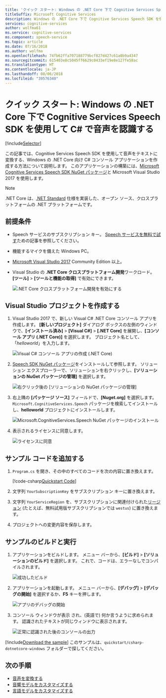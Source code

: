 ```yaml
---
title: 'クイック スタート: Windows の .NET Core 下で Cognitive Services Speech SDK を使用して C# で音声を認識する'
titleSuffix: Microsoft Cognitive Services
description: Windows の .NET Core 下で Cognitive Services Speech SDK を使用して C# で音声を認識する方法について説明します
services: cognitive-services
author: wolfma61
ms.service: cognitive-services
ms.component: speech-service
ms.topic: article
ms.date: 07/16/2018
ms.author: wolfma
ms.openlocfilehash: 74fb62ffa707188779bcf827d427c61a0b9a4347
ms.sourcegitcommit: 615403e8c5045ff6629c0433ef19e8e127fe58ac
ms.translationtype: HT
ms.contentlocale: ja-JP
ms.lasthandoff: 08/06/2018
ms.locfileid: "39576340"
---
```

# <a name="quickstart-recognize-speech-in-c-under-net-core-on-windows-using-the-speech-sdk"></a>クイック スタート: Windows の .NET Core 下で Cognitive Services Speech SDK を使用して C# で音声を認識する

[!include[Selector](../../../includes/cognitive-services-speech-service-quickstart-selector.md)]

この記事では、Cognitive Services Speech SDK を使用して音声をテキストに変換する、Windows の .NET Core 向け C# コンソール アプリケーションを作成する方法について説明します。
このアプリケーションの構築には、[Microsoft Cognitive Services Speech SDK NuGet パッケージ](https://aka.ms/csspeech/nuget)と Microsoft Visual Studio 2017 を使用します。

> [!NOTE]
> .NET Core は、[.NET Standard](https://docs.microsoft.com/dotnet/standard/net-standard) 仕様を実装した、オープン ソース、クロスプラットフォームの .NET プラットフォームです。

## <a name="prerequisites"></a>前提条件

* Speech サービスのサブスクリプション キー。 [Speech サービスを無料で試す](get-started.md)ための記事を参照してください。
* 機能するマイクを備えた Windows PC。
* [Microsoft Visual Studio 2017](https://www.visualstudio.com/) Community Edition 以上。
* Visual Studio の **.NET Core クロスプラットフォーム開発**ワークロード。 **[ツール]** \> **[ツールと機能の取得]** で有効にできます。

  ![.NET Core クロスプラットフォーム開発を有効にする](media/sdk/vs-enable-net-core-workload.png)

## <a name="create-a-visual-studio-project"></a>Visual Studio プロジェクトを作成する

1. Visual Studio 2017 で、新しい Visual C# .NET Core コンソール アプリを作成します。 **[新しいプロジェクト]** ダイアログ ボックスの左側のウィンドウで、**[インストール済み]** \> **[Visual C#]** \> **[.NET Core]** を展開し、**[コンソール アプリ (.NET Core)]** を選択します。 プロジェクト名として、「*helloworld*」を入力します。

    ![Visual C# コンソール アプリの作成 (.NET Core)](media/sdk/qs-csharp-dotnetcore-windows-01-new-console-app.png "Visual C# コンソール アプリの作成 (.NET Core)")

1. [Speech SDK NuGet パッケージ](https://aka.ms/csspeech/nuget)をインストールして参照します。 ソリューション エクスプローラーで、ソリューションを右クリックし、**[ソリューションの NuGet パッケージの管理]** を選択します。

    ![右クリック後の [ソリューションの NuGet パッケージの管理]](media/sdk/qs-csharp-dotnetcore-windows-02-manage-nuget-packages.png "ソリューションの NuGet パッケージの管理")

1. 右上隅の **[パッケージ ソース]** フィールドで、**[Nuget.org]** を選択します。`Microsoft.CognitiveServices.Speech` パッケージを検索してインストールし、**helloworld** プロジェクトにインストールします。

    ![Microsoft.CognitiveServices.Speech NuGet パッケージのインストール](media/sdk/qs-csharp-dotnetcore-windows-03-nuget-install-0.5.0.png "Nuget のインストール パッケージ")

1. 表示されるライセンスに同意します。

    ![ライセンスに同意](media/sdk/qs-csharp-dotnetcore-windows-04-nuget-license.png "ライセンスに同意")

## <a name="add-the-sample-code"></a>サンプル コードを追加する

1. `Program.cs` を開き、その中のすべてのコードを次の内容に置き換えます。

    [!code-csharp[Quickstart Code](~/samples-cognitive-services-speech-sdk/quickstart/csharp-dotnetcore-windows/helloworld/Program.cs#code)]

1. 文字列 `YourSubscriptionKey` をサブスクリプション キーに置き換えます。

1. 文字列 `YourServiceRegion` を、サブスクリプションに関連付けられた[リージョン](regions.md) (たとえば、無料試用版サブスクリプションでは `westus`) に置き換えます。

1. プロジェクトへの変更内容を保存します。

## <a name="build-and-run-the-sample"></a>サンプルのビルドと実行

1. アプリケーションをビルドします。 メニュー バーから、**[ビルド]** > **[ソリューションのビルド]** を選択します。 これで、コードは、エラーなしでコンパイルされます。

    ![成功したビルド](media/sdk/qs-csharp-dotnetcore-windows-05-build.png "成功したビルド")

1. アプリケーションを起動します。 メニュー バーから、**[デバッグ]** > **[デバッグの開始]** を選択するか、**F5** キーを押します。

    ![アプリのデバッグの開始](media/sdk/qs-csharp-dotnetcore-windows-06-start-debugging.png "アプリのデバッグの開始")

1. コンソール ウィンドウが表示 され、(英語で) 何か言うように求められます。 認識されたテキストが同じウィンドウに表示されます。

    ![正常に認識された後のコンソールの出力](media/sdk/qs-csharp-dotnetcore-windows-07-console-output.png "正常に認識された後のコンソールの出力")

[!include[Download the sample](../../../includes/cognitive-services-speech-service-speech-sdk-sample-download-h2.md)]
このサンプルは、`quickstart/csharp-dotnetcore-windows` フォルダーで探してください。

## <a name="next-steps"></a>次の手順

- [音声を変換する](how-to-translate-speech-csharp.md)
- [音響モデルをカスタマイズする](how-to-customize-acoustic-models.md)
- [言語モデルをカスタマイズする](how-to-customize-language-model.md)
